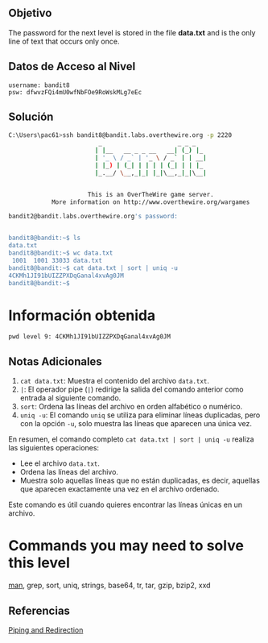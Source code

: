 ## Objetivo

The password for the next level is stored in the file **data.txt** and is the only line of text that occurs only once.
## Datos de Acceso al Nivel

```
username: bandit8
psw: dfwvzFQi4mU0wfNbFOe9RoWskMLg7eEc
```

## Solución
```bash
C:\Users\pac61>ssh bandit8@bandit.labs.overthewire.org -p 2220
                         _                     _ _ _
                        | |__   __ _ _ __   __| (_) |_
                        | '_ \ / _` | '_ \ / _` | | __|
                        | |_) | (_| | | | | (_| | | |_
                        |_.__/ \__,_|_| |_|\__,_|_|\__|


                      This is an OverTheWire game server.
            More information on http://www.overthewire.org/wargames

bandit2@bandit.labs.overthewire.org's password:


bandit8@bandit:~$ ls
data.txt
bandit8@bandit:~$ wc data.txt
 1001  1001 33033 data.txt
bandit8@bandit:~$ cat data.txt | sort | uniq -u
4CKMh1JI91bUIZZPXDqGanal4xvAg0JM
bandit8@bandit:~$
```

# Información obtenida
```
pwd level 9: 4CKMh1JI91bUIZZPXDqGanal4xvAg0JM
```
## Notas Adicionales

1. `cat data.txt`: Muestra el contenido del archivo `data.txt`.
2. `|`: El operador pipe (`|`) redirige la salida del comando anterior como entrada al siguiente comando.
3. `sort`: Ordena las líneas del archivo en orden alfabético o numérico.
4. `uniq -u`: El comando `uniq` se utiliza para eliminar líneas duplicadas, pero con la opción `-u`, solo muestra las líneas que aparecen una única vez.

En resumen, el comando completo `cat data.txt | sort | uniq -u` realiza las siguientes operaciones:

- Lee el archivo `data.txt`.
- Ordena las líneas del archivo.
- Muestra solo aquellas líneas que no están duplicadas, es decir, aquellas que aparecen exactamente una vez en el archivo ordenado.

Este comando es útil cuando quieres encontrar las líneas únicas en un archivo.

# Commands you may need to solve this level

[man](https://manpages.ubuntu.com/manpages/noble/man1/man.1.html), grep, sort, uniq, strings, base64, tr, tar, gzip, bzip2, xxd

## Referencias
[Piping and Redirection](https://ryanstutorials.net/linuxtutorial/piping.php) 